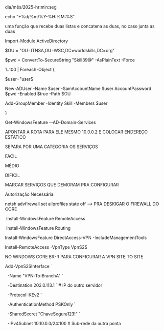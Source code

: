 

dia/mês/2025-hr:min:seg

echo "+%d/%m/%Y-%H:%M:%S"

uma função que recebe duas listas e concatena as duas, no caso junta as duas

Import-Module ActiveDirectory

$OU = "OU=ITNSA,OU=WSC,DC=worldskills,DC=org"

$pwd = ConvertTo-SecureString "Skill39@" -AsPlainText -Force

1..100 | Foreach-Object {

$user="user$

New-ADUser -Name $user -SamAccountName $user AccountPassword $pwd -Enabled $true -Path $OU

Add-GroupMember -Identity Skill -Members $user

}

Get-WindowsFeature --AD-Domain-Services

APONTAR A ROTA PARA ELE MESMO 10.0.0.2 E COLOCAR ENDEREÇO ESTATICO

SEPARA POR UMA CATEGORIA OS SERVIÇOS

FACIL

MÉDIO

DIFICIL

MARCAR SERVIÇOS QUE DEMORAM PRA CONFIGURAR

Autorização Necessária

netsh advfirewall set allprofiles state off --> PRA DESKIGAR O FIREWALL DO CORE

 Install-WindowsFeature RemoteAccess

 Install-WindowsFeature Routing

Install-WindowsFeature DirectAccess-VPN -IncludeManagementTools

Install-RemoteAccess -VpnType VpnS2S

NO WINDOWS CORE BR-R PARA CONFIGURAR A VPN SITE TO SITE

Add-VpnS2SInterface `

  -Name "VPN‑To‑BranchA" `

  -Destination 203.0.113.1 ` # IP do outro servidor

  -Protocol IKEv2 `

  -AuthenticationMethod PSKOnly `

  -SharedSecret "ChaveSegura123!" `

  -IPv4Subnet 10.10.0.0/24:100 # Sub‑rede da outra ponta